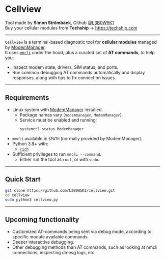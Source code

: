 # Cellview
Tool made by **Simon Strömbäck**, Github [@L3B0W5K1](https://github.com/L3B0W5K1)  
Buy your cellular modules from **Techship** → <https://techship.com>

---

`Cellview` is a terminal-based diagnostic tool for **cellular modules** managed by [ModemManager](https://www.freedesktop.org/wiki/Software/ModemManager/).  
It uses [`mmcli`](https://www.freedesktop.org/wiki/Software/ModemManager/) under the hood, plus a curated set of **AT commands**, to help you:

- Inspect modem state, drivers, SIM status, and ports.
- Run common debugging AT commands automatically and display responses, along with tips to fix connection issues.

---

## Requirements

- Linux system with [ModemManager](https://www.freedesktop.org/wiki/Software/ModemManager/) installed.  
  - Package names vary (`modemmanager`, `ModemManager`).
  - Service must be enabled and running:  
    ```bash
    systemctl status ModemManager
    ```
- `mmcli` available in `$PATH` (normally provided by ModemManager).
- Python 3.8+ with:
  - [`rich`](https://pypi.org/project/rich/)
- Sufficient privileges to run `mmcli --command`.  
  - Either run the tool as `root`, or with `sudo`.

---

## Quick Start

```bash
git clone https://github.com/L3B0W5K1/cellview.git
cd cellview
sudo python3 cellview.py
```
---

## Upcoming functionality

* Customized AT-commands being sent via debug mode, according to specific module available commands.
* Deeper interactive debugging.
* Other debugging methods than AT commands, such as looking at nmcli connections, inspecting dmesg logs, etc.

